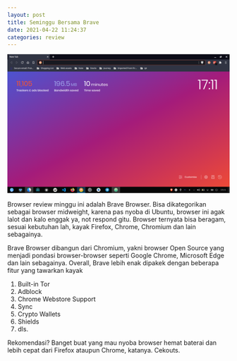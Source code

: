 ```yaml
---
layout: post
title: Seminggu Bersama Brave
date: 2021-04-22 11:24:37
categories: review
---
```

<img src='https://raw.githubusercontent.com/nurialva/catatanku/master/_posts/static/brave-ss.png' />
<p>Browser review minggu ini adalah Brave Browser. Bisa dikategorikan sebagai browser midweight, karena pas nyoba di Ubuntu, browser ini agak lalot dan kalo enggak ya, not respond gitu. Browser ternyata bisa beragam, sesuai kebutuhan lah, kayak Firefox, Chrome, Chromium dan lain sebagainya.</p><p>Brave Browser dibangun dari Chromium, yakni browser Open Source yang menjadi pondasi browser-browser seperti Google Chrome, Microsoft Edge dan lain sebagainya. Overall, Brave lebih enak dipakek dengan beberapa fitur yang tawarkan kayak&nbsp;</p><ol><li>Built-in Tor</li><li>Adblock</li><li>Chrome Webstore Support</li><li>Sync</li><li>Crypto Wallets</li><li>Shields</li><li>dls.</li></ol><p>Rekomendasi? Banget buat yang mau nyoba browser hemat baterai dan lebih cepat dari Firefox ataupun Chrome, katanya. Cekouts.</p>
